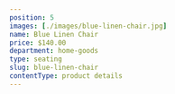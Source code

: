 ```yaml
---
position: 5
images: [./images/blue-linen-chair.jpg]
name: Blue Linen Chair
price: $140.00
department: home-goods
type: seating
slug: blue-linen-chair
contentType: product details
---
```

